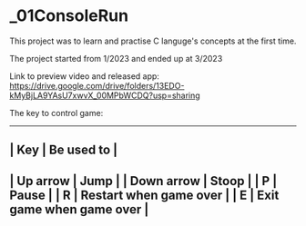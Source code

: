 # _01ConsoleRun

This project was to learn and practise C languge's concepts at the first time.

The project started from 1/2023 and ended up at 3/2023

Link to preview video and released app: https://drive.google.com/drive/folders/13EDO-kMyBjLA9YAsU7xwvX_00MPbWCDQ?usp=sharing

The key to control game:

 ____________________________________________________
|           Key          |         Be used to        |
 ----------------------------------------------------
| Up arrow               | Jump						 |
| Down arrow             | Stoop					 |
| P                      | Pause					 |
| R                      | Restart when game over	 |
| E                      | Exit game when game over	 |
 ----------------------------------------------------
